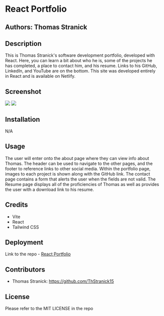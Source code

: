 # React Portfolio

## Authors: Thomas Stranick

## Description
This is Thomas Stranick's software development portfolio, developed with React. Here, you can learn a bit about who he is, some of the projects he has completed, a place to contact him, and his resume. Links to his GitHub, LinkedIn, and YouTube are on the bottom. This site was developed entirely in React and is available on Netlify.

## Screenshot

<image src="assets\Screenshot 2024-05-24 091252.png">

<image src="assets\Screenshot 2024-05-24 091319.png">

## Installation
N/A

## Usage
The user will enter onto the about page where they can view info about Thomas. The header can be used to navigate to the other pages, and the footer to reference links to other social media. Within the portfolio page, images to each project is shown along with the GitHub link. The contact page contains a form that alerts the user when the fields are not valid. The Resume page displays all of the proficiencies of Thomas as well as provides the user with a download link to his resume.

## Credits
- Vite
- React
- Tailwind CSS

## Deployment
Link to the repo - [React Portfolio](https://github.com/ThStranick15/react_portfolio)

## Contributors
- Thomas Stranick:  https://github.com/ThStranick15

## License
Please refer to the MIT LICENSE in the repo